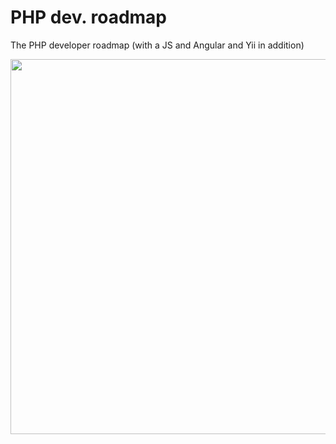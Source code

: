 # PHP dev. roadmap
The PHP developer roadmap (with a JS and Angular and Yii in addition)


<p align="center"> 
<img src="https://ibb.co/S5z3cbg" width="600">
</p>
